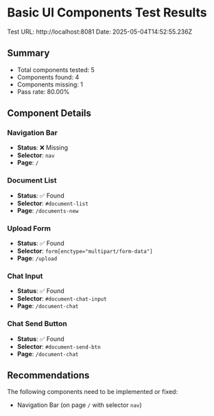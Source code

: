 
# Basic UI Components Test Results

Test URL: http://localhost:8081
Date: 2025-05-04T14:52:55.236Z

## Summary
- Total components tested: 5
- Components found: 4
- Components missing: 1
- Pass rate: 80.00%

## Component Details


### Navigation Bar
- **Status**: ❌ Missing
- **Selector**: `nav`
- **Page**: `/`



### Document List
- **Status**: ✅ Found
- **Selector**: `#document-list`
- **Page**: `/documents-new`



### Upload Form
- **Status**: ✅ Found
- **Selector**: `form[enctype="multipart/form-data"]`
- **Page**: `/upload`



### Chat Input
- **Status**: ✅ Found
- **Selector**: `#document-chat-input`
- **Page**: `/document-chat`



### Chat Send Button
- **Status**: ✅ Found
- **Selector**: `#document-send-btn`
- **Page**: `/document-chat`



## Recommendations


The following components need to be implemented or fixed:

- Navigation Bar (on page `/` with selector `nav`)

